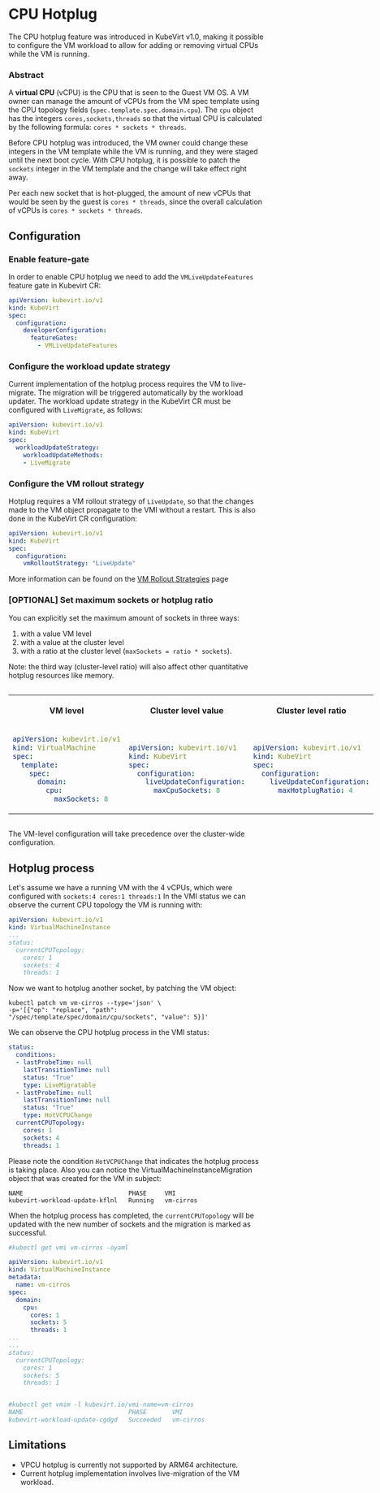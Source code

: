 # CPU Hotplug

The CPU hotplug feature was introduced in KubeVirt v1.0, making it possible to configure the VM workload
to allow for adding or removing virtual CPUs while the VM is running.

### Abstract
A **virtual CPU** (vCPU) is the CPU that is seen to the Guest VM OS. A VM owner can manage the amount of vCPUs from the VM spec template using the CPU topology fields (`spec.template.spec.domain.cpu`). The `cpu` object has the integers `cores,sockets,threads` so that the virtual CPU is calculated by the following formula: `cores * sockets * threads`. 

Before CPU hotplug was introduced, the VM owner could change these integers in the VM template while the VM is running, and they were staged until the next boot cycle. With CPU hotplug, it is possible to patch the `sockets` integer in the VM template and the change will take effect right away. 

Per each new socket that is hot-plugged, the amount of new vCPUs that would be seen by the guest is `cores * threads`, since the overall calculation of vCPUs is `cores * sockets * threads`. 

## Configuration

### Enable feature-gate
In order to enable CPU hotplug we need to add the `VMLiveUpdateFeatures` feature gate in Kubevirt CR:

```yaml
apiVersion: kubevirt.io/v1
kind: KubeVirt
spec:
  configuration:
    developerConfiguration:
      featureGates:
        - VMLiveUpdateFeatures
```

### Configure the workload update strategy
Current implementation of the hotplug process requires the VM to live-migrate.
The migration will be triggered automatically by the workload updater. The workload update strategy in the KubeVirt CR must be configured with `LiveMigrate`, as follows:

```yaml
apiVersion: kubevirt.io/v1
kind: KubeVirt
spec:
  workloadUpdateStrategy:
    workloadUpdateMethods:
    - LiveMigrate
```

### Configure the VM rollout strategy
Hotplug requires a VM rollout strategy of `LiveUpdate`, so that the changes made to the VM object propagate to the VMI without a restart.
This is also done in the KubeVirt CR configuration:

```yaml
apiVersion: kubevirt.io/v1
kind: KubeVirt
spec:
  configuration:
    vmRolloutStrategy: "LiveUpdate"
```

More information can be found on the [VM Rollout Strategies](./vm_rollout_strategies.md) page

### [OPTIONAL] Set maximum sockets or hotplug ratio
You can explicitly set the maximum amount of sockets in three ways:

1. with a value VM level
2. with a value at the cluster level
3. with a ratio at the cluster level (`maxSockets = ratio * sockets`).

Note: the third way (cluster-level ratio) will also affect other quantitative hotplug resources like memory.


<table style="width: 100% ; display: inline-table">
<tr>
<th>
<p>
VM level
</p>
</th> 
<th>
<p>
Cluster level value
</p>
</th>
<th>
<p>
Cluster level ratio
</p>
</th>
</tr>
<tr>
<td>

```yaml
apiVersion: kubevirt.io/v1
kind: VirtualMachine
spec:
  template:
    spec:
      domain:
        cpu:
          maxSockets: 8
```
</td>
<td>

```yaml
apiVersion: kubevirt.io/v1
kind: KubeVirt
spec:
  configuration:
    liveUpdateConfiguration:
      maxCpuSockets: 8
```

</td>

<td>

```yaml
apiVersion: kubevirt.io/v1
kind: KubeVirt
spec:
  configuration:
    liveUpdateConfiguration:
      maxHotplugRatio: 4
```

</td>
</tr>
</table>

The VM-level configuration will take precedence over the cluster-wide configuration.



## Hotplug process
Let's assume we have a running VM with the 4 vCPUs, which were configured with `sockets:4 cores:1 threads:1`
In the VMI status we can observe the current CPU topology the VM is running with:

```yaml
apiVersion: kubevirt.io/v1
kind: VirtualMachineInstance
...
status:
  currentCPUTopology:
    cores: 1
    sockets: 4
    threads: 1
```
Now we want to hotplug another socket, by patching the VM object:

```
kubectl patch vm vm-cirros --type='json' \
-p='[{"op": "replace", "path": "/spec/template/spec/domain/cpu/sockets", "value": 5}]'
```
We can observe the CPU hotplug process in the VMI status:

```yaml
status:
  conditions:
  - lastProbeTime: null
    lastTransitionTime: null
    status: "True"
    type: LiveMigratable
  - lastProbeTime: null
    lastTransitionTime: null
    status: "True"
    type: HotVCPUChange
  currentCPUTopology:
    cores: 1
    sockets: 4
    threads: 1
```

Please note the condition `HotVCPUChange` that indicates the hotplug process is taking place.
Also you can notice the VirtualMachineInstanceMigration object that was created for the VM in subject:

```
NAME                             PHASE     VMI
kubevirt-workload-update-kflnl   Running   vm-cirros
```
When the hotplug process has completed, the `currentCPUTopology` will be updated with the new number of sockets and the migration
is marked as successful.

```yaml
#kubectl get vmi vm-cirros -oyaml

apiVersion: kubevirt.io/v1
kind: VirtualMachineInstance
metadata:
  name: vm-cirros
spec:
  domain:
    cpu:
      cores: 1
      sockets: 5
      threads: 1
...
...
status:
  currentCPUTopology:
    cores: 1
    sockets: 5
    threads: 1


#kubectl get vmim -l kubevirt.io/vmi-name=vm-cirros
NAME                             PHASE       VMI
kubevirt-workload-update-cgdgd   Succeeded   vm-cirros
```
  
## Limitations
* VPCU hotplug is currently not supported by ARM64 architecture.
* Current hotplug implementation involves live-migration of the VM workload.

